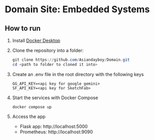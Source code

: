 # Domain Site: Embedded Systems

## How to run
1. Install [Docker Desktop](https://www.docker.com/products/docker-desktop/)

2. Clone the repository into a folder:

    ```powershell
    git clone https://github.com/Asiandayboy/Domain.git
    cd <path to folder to cloned it into>
    ```

3. Create an .env file in the root directory with the following keys
    ```env
    GG_API_KEY=<api key for google gemini>
    SF_API_KEY=<api key for SketchFab>
    ```

4. Start the services with Docker Compose
    ```docker
    docker compose up
    ```

5. Access the app
    - Flask app: http://localhost:5000
    - Prometheus: http://localhost:9090


